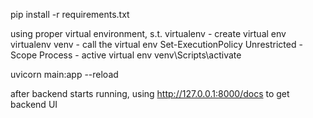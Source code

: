 pip install -r requirements.txt

using proper virtual environment, s.t. virtualenv
    - create virtual env
        virtualenv venv
    - call the virtual env 
        Set-ExecutionPolicy Unrestricted -Scope Process
    - active virtual env
        venv\Scripts\activate

uvicorn main:app --reload

after backend starts running, using http://127.0.0.1:8000/docs to get backend UI